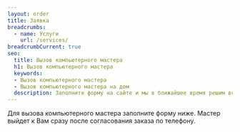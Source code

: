 ```yaml
---
layout: order
title: Заявка
breadcrumbs:
  - name: Услуги
    url: /services/
breadcrumbCurrent: true
seo:
  title: Вызов компьютерного мастера
  h1: Вызов компьютерного мастера
  keywords: 
  - Вызов компьютерного мастера
  - Вызов компьютерного мастера на дом
  description: Заполните форму на сайте и мы в ближайшее время решим все ваши проблемы с компьютерной техникой.
---
```

Для вызова компьютерного мастера заполните форму ниже. Мастер выйдет к Вам сразу после согласования заказа по телефону.